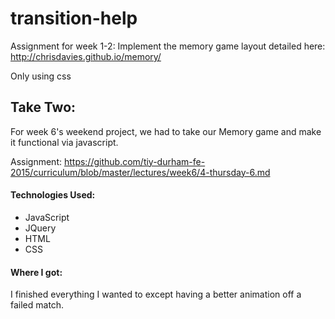 # transition-help

Assignment for week 1-2:
Implement the memory game layout detailed here: http://chrisdavies.github.io/memory/


Only using css

## Take Two:

For week 6's weekend project, we had to take our Memory game and make it functional via javascript.

Assignment: 
https://github.com/tiy-durham-fe-2015/curriculum/blob/master/lectures/week6/4-thursday-6.md

#### Technologies Used:

- JavaScript
- JQuery
- HTML
- CSS

#### Where I got:

I finished everything I wanted to except having a better animation off a failed match.
